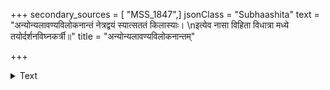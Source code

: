 +++
secondary_sources = [ "MSS_1847",]
jsonClass = "Subhaashita"
text = "अन्योन्यलावण्यविलोकनान्तं नेत्रद्वयं स्यात्सततं किलास्याः।  \nइत्येव नासा विहिता विधात्रा मध्ये तयोर्दर्शनविघ्नकर्त्री॥"
title = "अन्योन्यलावण्यविलोकनान्तम्"

+++

<details><summary>Text</summary>

अन्योन्यलावण्यविलोकनान्तं नेत्रद्वयं स्यात्सततं किलास्याः।  
इत्येव नासा विहिता विधात्रा मध्ये तयोर्दर्शनविघ्नकर्त्री॥
</details>
